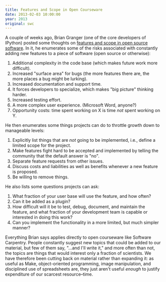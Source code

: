 ```yaml
---
title: Features and Scope in Open Courseware
date: 2013-02-03 10:00:00
year: 2013
original: swc
---
```


<p>A couple of weeks ago, Brian Granger (one of the core developers of IPython) posted some thoughts on <a href="http://brianegranger.com/?p=249">features and scope in open source software</a>.  In it, he enumerates some of the risks associated with constantly adding new features to a piece of software (open source or otherwise):</p>

<ol>
  <li>Additional complexity in the code base (which makes future work more difficult).</li>
  <li>Increased "surface area" for bugs (the more features there are, the more places a bug might be lurking).</li>
  <li>Increased documentation and support time.</li>
  <li>It forces developers to specialize, which makes "big picture" thinking harder.</li>
  <li>Increased testing effort.</li>
  <li>A more complex user experience.  (Microsoft Word, anyone?)</li>
  <li>Opportunity costs: time spent working on X is time <em>not</em> spent working on Y.</li>
</ol>

<p>He then enumerates some things projects can do to throttle growth down to manageable levels:</p>

<ol>
  <li>Explicitly list things that are <em>not</em> going to be implemented, i.e., define a limited scope for the project.</li>
  <li>Make features fight hard to be accepted and implemented by telling the community that the default answer is "no".</li>
  <li>Separate feature requests from other issues.</li>
  <li>Discuss costs and liabilities as well as benefits whenever a new feature is proposed.</li>
  <li>Be willing to remove things.</li>
</ol>

<p>He also lists some questions projects can ask:</p>

<ol>
  <li>What fraction of your user base will use the feature, and how often?</li>
  <li>Can it be added as a plugin?</li>
  <li>How difficult will it be to test, debug, document, and maintain the feature, and what fraction of your development team is capable or interested in doing this work?</li>
  <li>Can you implement the functionality in a more limited, but much simpler manner?</li>
</ol>

<p>Everything Brian says applies directly to open courseware like Software Carpentry.  People constantly suggest new topics that could be added to our material, but few of them say, "...and I'll write it," and more often than not, the topics are things that would interest only a fraction of scientists.  We have therefore been cutting back on material rather than expanding it: as useful as Make, object-oriented programming, image manipulation, and disciplined use of spreadsheets are, they just aren't useful <em>enough</em> to justify expenditure of our scarcest resource–time.</p>

